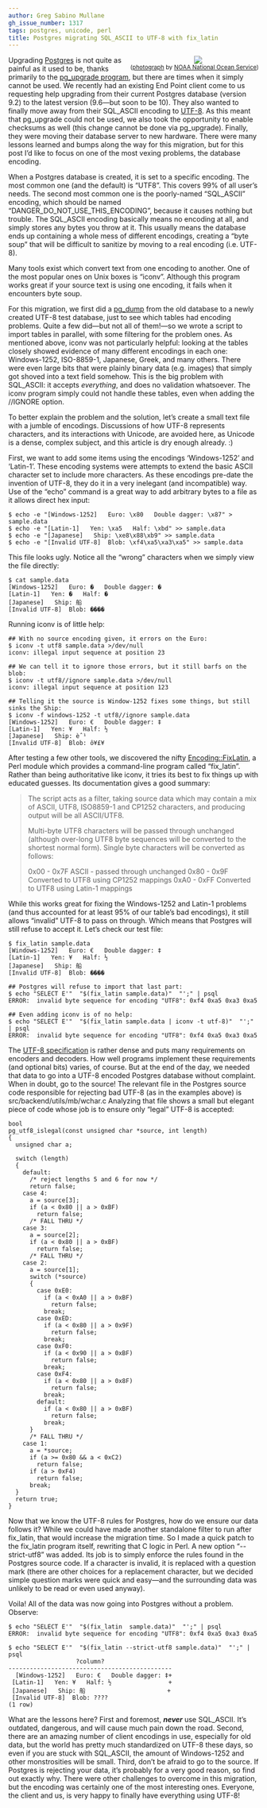 ```yaml
---
author: Greg Sabino Mullane
gh_issue_number: 1317
tags: postgres, unicode, perl
title: Postgres migrating SQL_ASCII to UTF-8 with fix_latin
---
```


<div class="separator" style="clear: both; float:right; text-align: center;"><a href="/blog/2017/07/21/postgres-migrating-sqlascii-to-utf-8/image-0.jpeg" imageanchor="1" style="clear: right; margin-bottom: 1em; margin-left: 1em;"><img border="0" data-original-height="395" data-original-width="500" src="/blog/2017/07/21/postgres-migrating-sqlascii-to-utf-8/image-0.jpeg"/></a><br/><small>(<a href="https://flic.kr/p/fZRp6G">photograph</a> by <a href="https://www.flickr.com/people/usoceangov/">NOAA National Ocean Service</a>)</small></div>

Upgrading [Postgres](https://www.postgresql.org/) is not quite as painful as it used to be, thanks
primarily to the [pg_upgrade program](https://www.postgresql.org/docs/current/static/pgupgrade.html), but there are times when it simply cannot be used.
We recently had an existing End Point client come to us requesting help upgrading from their current
Postgres database (version 9.2) to the latest version (9.6—​but soon to be 10). They also wanted
to finally move away from their SQL_ASCII encoding to [UTF-8](https://en.wikipedia.org/wiki/UTF-8). As this meant
that pg_upgrade could not be used, we also took the opportunity to enable
checksums as well (this change cannot be done via pg_upgrade). Finally, they
were moving their database server to new hardware. There were many lessons learned and bumps
along the way for this migration, but for this
post I’d like to focus on one of the most vexing problems, the database encoding.

When a Postgres database is created, it is set to a specific encoding. The most
common one (and the default) is “UTF8”.  This covers
99% of all user’s needs. The second most common one is the
poorly-named “SQL_ASCII” encoding, which should be named
“DANGER_DO_NOT_USE_THIS_ENCODING”, because it causes nothing but trouble.
The SQL_ASCII encoding basically means no encoding at all, and simply stores
any bytes you throw at it. This usually means the database ends up containing a
whole mess of different encodings, creating a “byte soup” that will be
difficult to sanitize by moving to a real encoding (i.e. UTF-8).

Many tools exist which convert text from one encoding to another. One of the
most popular ones on Unix boxes is “iconv”. Although this program works great
if your source text is using one encoding, it fails when it encounters
byte soup.

For this migration, we first did a [pg_dump](https://www.postgresql.org/docs/current/static/app-pgdump.html) from the old database to
a newly created UTF-8 test database, just to see which tables had encoding problems.
Quite a few did—​but not all of them!—​so we wrote a script to import tables
in parallel, with some filtering for the problem ones. As mentioned above,
iconv was not particularly helpful: looking at the tables closely showed
evidence of many different encodings in each one: Windows-1252, ISO-8859-1,  Japanese,
Greek, and many others. There were even large bits that were plainly
binary data (e.g. images) that simply got shoved into a text field somehow.
This is the big problem with SQL_ASCII: it accepts *everything*, and does no
validation whatsoever. The iconv program simply could not handle these tables,
even when adding the //IGNORE option.

To better explain the problem and the solution, let’s create a small text
file with a jumble of encodings. Discussions of how UTF-8 represents
characters, and its interactions with Unicode, are avoided here, as
Unicode is a dense, complex subject, and this article is dry enough already. :)

First, we want to add some items using the encodings ‘Windows-1252’ and ‘Latin-1’. These encoding
systems were attempts to extend the basic ASCII character set to include more characters. As these encodings
pre-date the invention of UTF-8, they do it in a very inelegant (and incompatible)
way. Use of the “echo” command is a great way to add arbitrary bytes to a file as it
allows direct hex input:

```
$ echo -e "[Windows-1252]   Euro: \x80   Double dagger: \x87" > sample.data
$ echo -e "[Latin-1]   Yen: \xa5   Half: \xbd" >> sample.data
$ echo -e "[Japanese]   Ship: \xe8\x88\xb9" >> sample.data
$ echo -e "[Invalid UTF-8]  Blob: \xf4\xa5\xa3\xa5" >> sample.data
```

This file looks ugly. Notice all the “wrong” characters when we simply view the file directly:

```
$ cat sample.data
[Windows-1252]   Euro: �   Double dagger: �
[Latin-1]   Yen: �   Half: �
[Japanese]   Ship: 船
[Invalid UTF-8]  Blob: ����
```

Running iconv is of little help:

```text
## With no source encoding given, it errors on the Euro:
$ iconv -t utf8 sample.data >/dev/null
iconv: illegal input sequence at position 23

## We can tell it to ignore those errors, but it still barfs on the blob:
$ iconv -t utf8//ignore sample.data >/dev/null
iconv: illegal input sequence at position 123

## Telling it the source is Window-1252 fixes some things, but still sinks the Ship:
$ iconv -f windows-1252 -t utf8//ignore sample.data
[Windows-1252]   Euro: €   Double dagger: ‡
[Latin-1]   Yen: ¥   Half: ½
[Japanese]   Ship: èˆ¹
[Invalid UTF-8]  Blob: ô¥£¥
```

After testing a few other tools, we discovered the nifty [Encoding::FixLatin](https://metacpan.org/pod/Encoding::FixLatin), a Perl module which provides a command-line program called “fix_latin”. Rather than being authoritative like iconv, it tries its best to fix things up with educated guesses. Its documentation gives a good summary:

>  The script acts as a filter, taking source data which may contain a mix of
>  ASCII, UTF8, ISO8859-1 and CP1252 characters, and producing output will be
>  all ASCII/UTF8.
>
>  Multi-byte UTF8 characters will be passed through unchanged (although
>  over-long UTF8 byte sequences will be converted to the shortest normal
>  form). Single byte characters will be converted as follows:
>
>  0x00 - 0x7F   ASCII - passed through unchanged
>  0x80 - 0x9F   Converted to UTF8 using CP1252 mappings
>  0xA0 - 0xFF   Converted to UTF8 using Latin-1 mappings


While this works great for fixing the Windows-1252 and Latin-1 problems (and
thus accounted for at least 95% of our table’s bad encodings), it still allows
“invalid” UTF-8 to pass on through. Which means that Postgres will still refuse
to accept it. Let’s check our test file:

```text
$ fix_latin sample.data
[Windows-1252]   Euro: €   Double dagger: ‡
[Latin-1]   Yen: ¥   Half: ½
[Japanese]   Ship: 船
[Invalid UTF-8]  Blob: ����

## Postgres will refuse to import that last part:
$ echo "SELECT E'"  "$(fix_latin sample.data)"  "';" | psql
ERROR:  invalid byte sequence for encoding "UTF8": 0xf4 0xa5 0xa3 0xa5

## Even adding iconv is of no help:
$ echo "SELECT E'"  "$(fix_latin sample.data | iconv -t utf-8)"  "';" | psql
ERROR:  invalid byte sequence for encoding "UTF8": 0xf4 0xa5 0xa3 0xa5
```

The [UTF-8 specification](https://tools.ietf.org/html/rfc3629) is rather dense and puts many requirements on
encoders and decoders. How well programs implement these requirements (and optional
bits) varies, of course. But at the end of the day, we needed that data to go
into a UTF-8 encoded Postgres database without complaint. When in doubt, go
to the source! The relevant file in the Postgres source code responsible for
rejecting bad UTF-8 (as in the examples above) is src/backend/utils/mb/wchar.c
Analyzing that file shows a small but elegant piece of code whose job is
to ensure only “legal” UTF-8 is accepted:

```
bool
pg_utf8_islegal(const unsigned char *source, int length)
{
  unsigned char a;

  switch (length)
  {
    default:
      /* reject lengths 5 and 6 for now */
      return false;
    case 4:
      a = source[3];
      if (a < 0x80 || a > 0xBF)
        return false;
      /* FALL THRU */
    case 3:
      a = source[2];
      if (a < 0x80 || a > 0xBF)
        return false;
      /* FALL THRU */
    case 2:
      a = source[1];
      switch (*source)
      {
        case 0xE0:
          if (a < 0xA0 || a > 0xBF)
            return false;
          break;
        case 0xED:
          if (a < 0x80 || a > 0x9F)
            return false;
          break;
        case 0xF0:
          if (a < 0x90 || a > 0xBF)
            return false;
          break;
        case 0xF4:
          if (a < 0x80 || a > 0x8F)
            return false;
          break;
        default:
          if (a < 0x80 || a > 0xBF)
            return false;
          break;
      }
      /* FALL THRU */
    case 1:
      a = *source;
      if (a >= 0x80 && a < 0xC2)
        return false;
      if (a > 0xF4)
        return false;
      break;
  }
  return true;
}
```

Now that we know the UTF-8 rules for Postgres, how do we ensure our data follows it?
While we could have made another standalone filter to run after fix_latin, that would
increase the migration time. So I made a quick patch to the fix_latin program itself, rewriting
that C logic in Perl. A new option “--strict-utf8” was added. Its job is to simply enforce the
rules found in the Postgres source code. If a character is invalid, it is replaced with
a question mark (there are other choices for a replacement character, but we decided simple
question marks were quick and easy—​and the surrounding data was unlikely to be read or even used anyway).

Voila! All of the data was now going into Postgres without a problem. Observe:

```text
$ echo "SELECT E'"  "$(fix_latin  sample.data)"  "';" | psql
ERROR:  invalid byte sequence for encoding "UTF8": 0xf4 0xa5 0xa3 0xa5

$ echo "SELECT E'"  "$(fix_latin --strict-utf8 sample.data)"  "';" | psql
                   ?column?
----------------------------------------------
  [Windows-1252]   Euro: €   Double dagger: ‡+
 [Latin-1]   Yen: ¥   Half: ½                +
 [Japanese]   Ship: 船                       +
 [Invalid UTF-8]  Blob: ????
(1 row)
```

What are the lessons here? First and foremost, ***never*** use SQL_ASCII. It’s outdated,
dangerous, and will cause much pain down the road. Second, there are an amazing number
of client encodings in use, especially for old data, but the world has pretty much standardized
on UTF-8 these days, so even if you are stuck with SQL_ASCII, the amount of Windows-1252 and
other monstrosities will be small. Third, don’t be afraid to go to the source. If Postgres
is rejecting your data, it’s probably for a very good reason, so find out exactly why.
There were other challenges to overcome in this migration, but the encoding was certainly
one of the most interesting ones. Everyone, the client and us, is very happy to finally
have everything using UTF-8!

